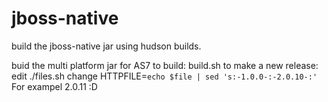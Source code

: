 jboss-native
============

build the jboss-native jar using hudson builds.

buid the multi platform jar for AS7
to build:
build.sh
to make a new release:
edit ./files.sh
change HTTPFILE=`echo $file | sed 's:-1.0.0-:-2.0.10-:'`
For exampel 2.0.11 :D
